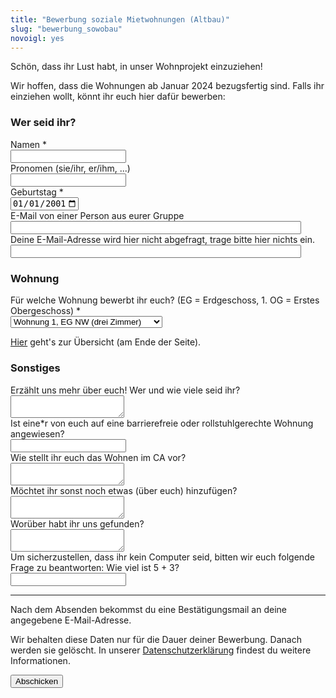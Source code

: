```yaml
---
title: "Bewerbung soziale Mietwohnungen (Altbau)"
slug: "bewerbung_sowobau"
novoigl: yes
---
```


<form action="/bewerbung_sowobau/send.php" method="post" accept-charset="utf-8">
<p>Schön, dass ihr Lust habt, in unser Wohnprojekt einzuziehen!

Wir hoffen, dass die Wohnungen ab Januar 2024 bezugsfertig sind.
Falls ihr einziehen wollt, könnt ihr euch hier dafür bewerben:</p>

<h3>Wer seid ihr?</h3>
<!--<div class="field">
    <label class="label" for="group_size">Wie viele seid ihr? *</label>
	<div class="control">
        <input type="number" name="group_size" value="" class="input required" required/>
    </div>
</div>-->
<!-- open as many name, pronoun, age and occupation fields as there are group members -->
<div class="field">
    <label class="label" for="full_name">Namen *</label>
	<div class="control has-icons-left">
        <input type="text" name="full_name" value="" class="input required" maxlength="100" required/>
        <span class="icon is-small is-left">
            <i class="icon-user"></i>
        </span>
    </div>
</div>
<div class="field">
    <label class="label" for="pronouns">Pronomen (sie/ihr, er/ihm, ...)</label>
    <div class="control">
        <input class="input" type="text" placeholder="" maxlength="60" name="pronouns">
    </div>
</div>
<div class="field">
    <label class="label" for="age">Geburtstag *</label>
    <div class="control">
        <input class="input required" type="date" id="age" name="age" value="2001-01-01" min="1940-01-01" max="2010-12-31" required />
    </div>
</div>
<div class="field">
    <label class="label" for="email">E-Mail von einer Person aus eurer Gruppe</label>
    <div class="control has-icons-left">
        <input type="email" name="email" value="" class="input required email"
            id="email" size="55" required/>
        <span class="icon is-small is-left">
            <i class="icon-mail-alt"></i>
        </span>
    </div>
</div>
<!-- Schutz vor der Benutzung des Formulars mit Computern. Es ist wird nicht angezeigt. -->
<div class="field extra-field">
    <label class="label" for="mail">Deine E-Mail-Adresse wird hier nicht
    abgefragt, trage bitte hier nichts ein.</label>
    <div class="control has-icons-left">
        <input type="email" name="mail" value="" class="input email"
            id="mail" size="55"/>
    </div>
</div>

<h3>Wohnung</h3>
<div class="field">
    <label class="label" for="apartment">Für welche Wohnung bewerbt ihr euch? (EG = Erdgeschoss, 1. OG = Erstes Obergeschoss) *</label>
	<div class="control">
        <div class="select">
            <select name="apartment">
                <option>Wohnung 1, EG NW (drei Zimmer)</option>
                <option>Wohnung 2, EG SW (drei Zimmer)</option>
                <option>Wohnung 3, EG NO (vier Zimmer )</option>
                <option>Wohnung 4, EG SO (drei Zimmer)</option>
                <option>Wohnung 5, 1. OG NW (drei Zimmer)</option>
                <option>Wohnung 6, 1. OG SW (drei Zimmer)</option>
            </select>
        </div>    </div>
        <p class="help"><a href="/mietwohnraum">Hier</a> geht's zur Übersicht (am Ende der Seite).</p>

</div>

<h3>Sonstiges</h3>
<div class="field">
    <label class="label" for="wer">Erzählt uns mehr über euch! Wer und wie viele seid ihr?
    <div class="control">
        <textarea name="wer" class="textarea" placeholder="" minlength="200" maxlength="1000"></textarea>
    </div>
</div>
<div class="field">
    <label class="label" for="barrier_free">Ist eine*r von euch auf eine barrierefreie oder rollstuhlgerechte Wohnung angewiesen?</label>
    <div class="control">
        <input class="input" type="text" placeholder="" maxlength="60" name="barrier_free">
    </div>
</div>
<!-- <div class="field">
    <label class="label" for="children">Gibt es in eurer Gruppe Kinder, die mit einziehen würden?</label>
    <div class="control">
        <input class="input" type="text" placeholder="" maxlength="60" name="children">
    </div>
</div>-->
<div class="field">
    <label class="label" for="wohnvorstellung">Wie stellt ihr euch das Wohnen im CA vor?</label>
    <div class="control">
        <textarea name="wohnvorstellung" class="textarea" placeholder="" minlength="200"
            maxlength="1000"></textarea>
    </div>
</div>
<div class="field">
    <label class="label" for="sonstiges">Möchtet ihr sonst noch etwas (über euch) hinzufügen?</label>
    <div class="control">
        <textarea name="sonstiges" class="textarea" placeholder=""
            maxlength="1000"></textarea>
    </div>
</div>
<div class="field">
    <label class="label" for="info">Worüber habt ihr uns gefunden?</label>
    <div class="control">
        <textarea name="info" class="textarea" placeholder=""
            maxlength="300"></textarea>
    </div>
</div>
<div class="field">
    <label class="label" for="spam_protection">Um sicherzustellen, dass ihr kein
    Computer seid, bitten wir euch folgende Frage zu beantworten: Wie viel ist
    5 + 3? </label>
    <div class="spam_protection">
        <input class="input" type="text" placeholder="" maxlength="10" name="spam_protection">
    </div>
</div>
<hr>
<p>Nach dem Absenden bekommst du eine Bestätigungsmail an deine angegebene E-Mail-Adresse.</p>
<p>Wir behalten diese Daten nur für die Dauer deiner Bewerbung. Danach werden sie gelöscht. In unserer <a href="https://collegiumacademicum.de/datenschutz/">Datenschutzerklärung</a> findest du weitere Informationen.</p>
<div class="field">
    <div class="control">
        <label class="sr-only" for="submit"></label>
          <input type="hidden" name="language" value="de">
        <input type="submit" name="submit" value="Abschicken" class="button is-link" id="submit">
    </div>
</div>

</form>
